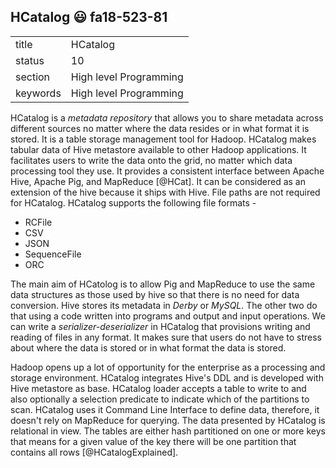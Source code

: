 ## HCatalog :smiley: fa18-523-81


|          |                        |
| -------- | ---------------------- |
| title    | HCatalog               | 
| status   | 10                     |
| section  | High level Programming |
| keywords | High level Programming |



HCatalog is a *metadata repository* that allows you to share metadata across different sources no matter where the data resides or in what format it is stored. It is a table storage management tool for Hadoop. HCatalog makes tabular data of Hive metastore available to other Hadoop applications. It facilitates users to write the data onto the grid, no matter which data processing tool they use. It provides a consistent interface between Apache Hive, Apache Pig, and MapReduce [@HCat]. It can be considered as an extension of the hive because it ships with Hive. File paths are not required for HCatalog. HCatalog supports the following file formats \- 
* RCFile
* CSV
* JSON
* SequenceFile
* ORC

The main aim of HCatolog is to allow Pig and MapReduce to use the same data structures as those used by hive so that there is no need for data conversion. Hive stores its metadata in *Derby* or *MySQL*. The other two do that using a code written into programs and output and input operations. We can write a *serializer-deserializer* in HCatalog that provisions writing and reading of files in any format. It makes sure that users do not have to stress about where the data is stored or in what format the data is stored.

Hadoop opens up a lot of opportunity for the enterprise as a processing and storage environment. HCatalog integrates Hive\'s DDL and is developed with Hive metastore as base. HCatalog loader accepts a table to write to and also optionally a selection predicate to indicate which of the partitions to scan. HCatalog uses it Command Line Interface to define data, therefore, it doesn\'t rely on MapReduce for querying. The data presented by HCatalog is relational in view. The tables are either hash partitioned on one or more keys that means for a given value of the key there will be one partition that contains all rows [@HCatalogExplained].


